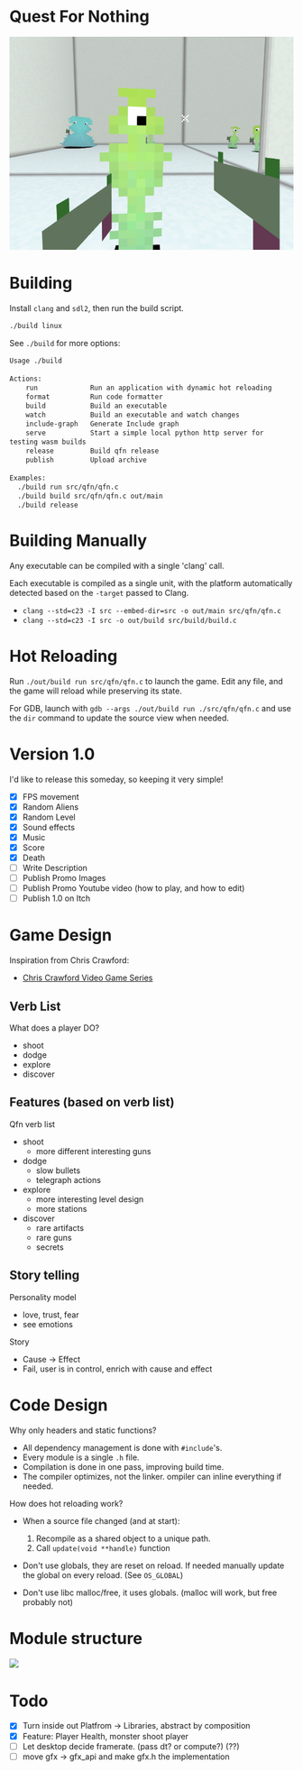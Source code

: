 # Quest For Nothing

![](screenshot.png)

# Building

Install `clang` and `sdl2`, then run the build script.

```bash
./build linux
```

See `./build` for more options:

```
Usage ./build

Actions:
    run             Run an application with dynamic hot reloading
    format          Run code formatter
    build           Build an executable
    watch           Build an executable and watch changes
    include-graph   Generate Include graph
    serve           Start a simple local python http server for testing wasm builds
    release         Build qfn release
    publish         Upload archive

Examples:
  ./build run src/qfn/qfn.c
  ./build build src/qfn/qfn.c out/main
  ./build release
```

# Building Manually

Any executable can be compiled with a single 'clang' call.

Each executable is compiled as a single unit, with the platform automatically detected based on the `-target` passed to Clang.

- `clang --std=c23 -I src --embed-dir=src -o out/main src/qfn/qfn.c`
- `clang --std=c23 -I src -o out/build src/build/build.c`

# Hot Reloading

Run `./out/build run src/qfn/qfn.c` to launch the game. Edit any file, and the game will reload while preserving its state.

For GDB, launch with `gdb --args ./out/build run ./src/qfn/qfn.c` and use the `dir` command to update the source view when needed.

# Version 1.0
I'd like to release this someday, so keeping it very simple!

- [x] FPS movement
- [x] Random Aliens
- [x] Random Level
- [x] Sound effects
- [x] Music
- [x] Score
- [x] Death
- [ ] Write Description
- [ ] Publish Promo Images
- [ ] Publish Promo Youtube video (how to play, and how to edit)
- [ ] Publish 1.0 on Itch

# Game Design

Inspiration from Chris Crawford:
- [Chris Crawford Video Game Series](https://www.youtube.com/watch?v=ajz_1TqccYA)

## Verb List
What does a player DO?

- shoot
- dodge
- explore
- discover

## Features (based on verb list)
Qfn verb list
- shoot
    - more different interesting guns
- dodge
    - slow bullets
    - telegraph actions
- explore
    - more interesting level design
    - more stations
- discover
    - rare artifacts
    - rare guns
    - secrets

## Story telling
Personality model
- love, trust, fear
- see emotions

Story
- Cause -> Effect
- Fail, user is in control, enrich with cause and effect

# Code Design
Why only headers and static functions?

- All dependency management is done with `#include`'s.
- Every module is a single `.h` file.
- Compilation is done in one pass, improving build time.
- The compiler optimizes, not the linker. ompiler can inline everything if needed.

How does hot reloading work?
- When a source file changed (and at start):
  1. Recompile as a shared object to a unique path.
  2. Call `update(void **handle)` function

- Don't use globals, they are reset on reload. If needed manually update the global on every reload. (See `OS_GLOBAL`)
- Don't use libc malloc/free, it uses globals. (malloc will work, but free probably not)

# Module structure
![](include-graph.svg)

# Todo
- [x] Turn inside out Platfrom -> Libraries, abstract by composition
- [x] Feature: Player Health, monster shoot player
- [ ] Let desktop decide framerate. (pass dt? or compute?) (??)
- [ ] move gfx -> gfx_api and make gfx.h the implementation
